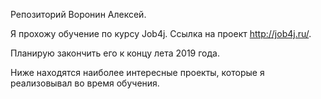 
 Репозиторий Воронин Алексей.
 
 Я прохожу обучение по курсу Job4j. Ссылка на проект http://job4j.ru/. 
 
 Планирую закончить его к концу лета 2019 года.
 
 Ниже находятся наиболее интересные проекты, которые я реализовывал во время обучения.
 